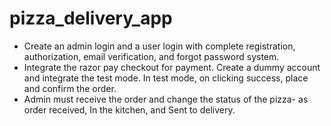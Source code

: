# pizza_delivery_app

- Create an admin login and a user login with complete registration, authorization, email verification, and forgot password system. 
- Integrate the razor pay checkout for payment. Create a dummy account and integrate the test mode. In test mode, on clicking success, place and confirm the order. 
- Admin must receive the order and change the status of the pizza- as order received, In the kitchen, and Sent to delivery. 
